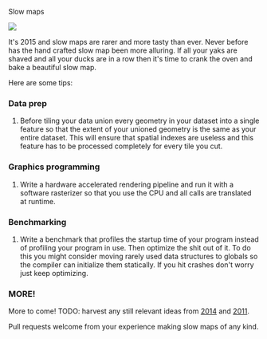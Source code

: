 Slow maps

![](http://www.snail-world.com/wp-content/uploads/snail-front.jpg)

It's 2015 and slow maps are rarer and more tasty than ever. Never before has the hand crafted slow map been more alluring. If all your yaks are shaved and all your ducks are in a row then it's time to crank the oven and bake a beautiful slow map.

Here are some tips:

### Data prep

1. Before tiling your data union every geometry in your dataset into a single feature so that the extent of your unioned geometry is the same as your entire dataset. This will ensure that spatial indexes are useless and this feature has to be processed completely for every tile you cut.


### Graphics programming

1. Write a hardware accelerated rendering pipeline and run it with a software rasterizer so that you use the CPU and all calls are translated at runtime.


### Benchmarking

1. Write a benchmark that profiles the startup time of your program instead of profiling your program in use. Then optimize the shit out of it. To do this you might consider moving rarely used data structures to globals so the compiler can initialize them statically. If you hit crashes don't worry just keep optimizing.



### MORE!

More to come! TODO: harvest any still relevant ideas from [2014](https://github.com/IvanSanchez/slides-slow-maps) and [2011](http://dbsgeo.com/foss4g2011/foss4g2011-lecture2-how-to-make-slow-maps.pdf).

Pull requests welcome from your experience making slow maps of any kind.

